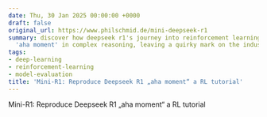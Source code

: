 ```yaml
---
date: Thu, 30 Jan 2025 00:00:00 +0000
draft: false
original_url: https://www.philschmid.de/mini-deepseek-r1
summary: discover how deepseek r1's journey into reinforcement learning unveiled an
  'aha moment' in complex reasoning, leaving a quirky mark on the industry.
tags:
- deep-learning
- reinforcement-learning
- model-evaluation
title: 'Mini-R1: Reproduce Deepseek R1 „aha moment“ a RL tutorial'
---
```


Mini-R1: Reproduce Deepseek R1 „aha moment“ a RL tutorial